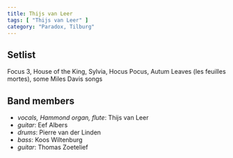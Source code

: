 ```yaml
---
title: Thijs van Leer
tags: [ "Thijs van Leer" ]
category: "Paradox, Tilburg"
---
```

Setlist
-------
Focus 3, House of the King, Sylvia, Hocus Pocus, Autum Leaves (les feuilles mortes), some Miles Davis songs

Band members
------------
* _vocals, Hammond organ, flute_: Thijs van Leer
* _guitar_: Eef Albers
* _drums_: Pierre van der Linden
* _bass_: Koos Wiltenburg
* _guitar_: Thomas Zoetelief

